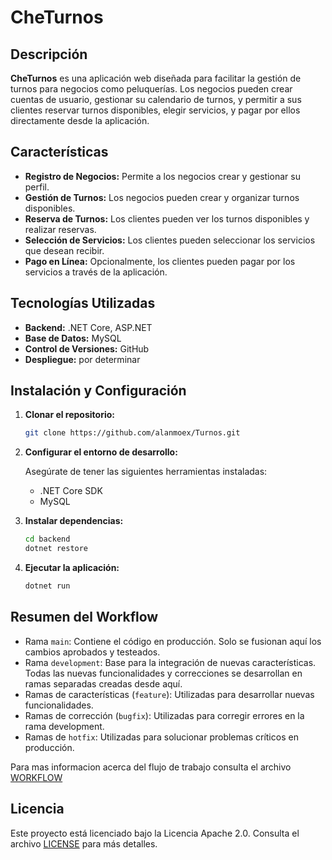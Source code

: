 # CheTurnos

## Descripción

**CheTurnos** es una aplicación web diseñada para facilitar la gestión de turnos para negocios como peluquerías. Los negocios pueden crear cuentas de usuario, gestionar su calendario de turnos, y permitir a sus clientes reservar turnos disponibles, elegir servicios, y pagar por ellos directamente desde la aplicación.

## Características

- **Registro de Negocios:** Permite a los negocios crear y gestionar su perfil.
- **Gestión de Turnos:** Los negocios pueden crear y organizar turnos disponibles.
- **Reserva de Turnos:** Los clientes pueden ver los turnos disponibles y realizar reservas.
- **Selección de Servicios:** Los clientes pueden seleccionar los servicios que desean recibir.
- **Pago en Línea:** Opcionalmente, los clientes pueden pagar por los servicios a través de la aplicación.

## Tecnologías Utilizadas

- **Backend:** .NET Core, ASP.NET
- **Base de Datos:** MySQL
- **Control de Versiones:** GitHub
- **Despliegue:** por determinar

## Instalación y Configuración

1. **Clonar el repositorio:**

   ```bash
   git clone https://github.com/alanmoex/Turnos.git
2. **Configurar el entorno de desarrollo:**

    Asegúrate de tener las siguientes herramientas instaladas:
    * .NET Core SDK
    * MySQL

3. **Instalar dependencias:**

    ```bash
    cd backend
    dotnet restore
4. **Ejecutar la aplicación:**
   
    ```bash
    dotnet run
## Resumen del Workflow
* Rama `main`: Contiene el código en producción. Solo se fusionan aquí los cambios aprobados y testeados.
* Rama `development`: Base para la integración de nuevas características. Todas las nuevas funcionalidades y correcciones se desarrollan en ramas separadas creadas desde aquí.
* Ramas de características (`feature`): Utilizadas para desarrollar nuevas funcionalidades.
* Ramas de corrección (`bugfix`): Utilizadas para corregir errores en la rama development.
* Ramas de `hotfix`: Utilizadas para solucionar problemas críticos en producción.

Para mas informacion acerca del flujo de trabajo consulta el archivo [WORKFLOW](/docs/WORKFLOW.md)


## Licencia
Este proyecto está licenciado bajo la Licencia Apache 2.0. Consulta el archivo [LICENSE](LICENSE) para más detalles.
